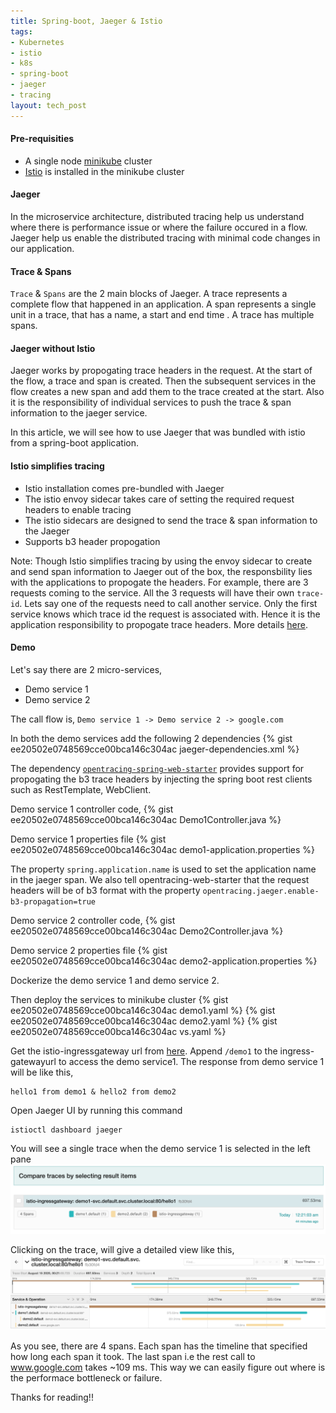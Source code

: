 ```yaml
---
title: Spring-boot, Jaeger & Istio
tags:
- Kubernetes
- istio
- k8s
- spring-boot
- jaeger
- tracing
layout: tech_post
---
```


#### Pre-requisities
- A single node [minikube](https://kubernetes.io/docs/tasks/tools/install-minikube/) cluster
- [Istio](https://istio.io/latest/docs/setup/getting-started/#download) is installed in the minikube cluster

#### Jaeger
In the microservice architecture, distributed tracing help us understand where there is performance issue or where the failure occured in a flow. Jaeger help us enable the distributed tracing with minimal code changes in our application. 
#### Trace & Spans
`Trace` & `Spans` are the 2 main blocks of Jaeger. A trace represents a complete flow that happened in an application. A span represents a single unit in a trace, that has a name, a start and end time . A trace has multiple spans. 

#### Jaeger without Istio
Jaeger works by propogating trace headers in the request. At the start of the flow, a trace and span is created.  Then the subsequent services in the flow creates a new span and add them to the trace created at the start. Also it is the responsibility of individual services to push the trace & span information to the jaeger service. 

In this article, we will see how to use Jaeger that was bundled with istio from a spring-boot application.

#### Istio simplifies tracing
- Istio installation comes pre-bundled with Jaeger
- The istio envoy sidecar takes care of setting the required request headers to enable tracing
- The istio sidecars are designed to send the trace & span information to the Jaeger
- Supports b3 header propogation

Note: Though Istio simplifies tracing by using the envoy sidecar to create and send span information to Jaeger out of the box, the responsbility lies with the applications to propogate the headers. For example, there are 3 requests coming to the service. All the 3 requests will have their own `trace-id`. Lets say one of the requests need to call another service. Only the first service knows which trace id the request is associated with. Hence it is the application responsibility to propogate trace headers. More details [here](https://istio.io/latest/faq/distributed-tracing/#istio-copy-headers).

#### Demo
Let's say there are 2 micro-services, 
- Demo service 1
- Demo service 2

The call flow is, `Demo service 1 -> Demo service 2 -> google.com`

In both the demo services add the following 2 dependencies
{% gist ee20502e0748569cce00bca146c304ac jaeger-dependencies.xml %}

The dependency [`opentracing-spring-web-starter`](https://github.com/opentracing-contrib/java-spring-web) provides support for propogating the b3 trace headers by injecting the spring boot rest clients such as RestTemplate, WebClient. 

Demo service 1 controller code,
{% gist ee20502e0748569cce00bca146c304ac Demo1Controller.java %}

Demo service 1 properties file
{% gist ee20502e0748569cce00bca146c304ac demo1-application.properties %}

The property `spring.application.name` is used to set the application name in the jaeger span. We also tell opentracing-web-starter that the request headers will be of b3 format with the property `opentracing.jaeger.enable-b3-propagation=true`

Demo service 2 controller code,
{% gist ee20502e0748569cce00bca146c304ac Demo2Controller.java %}

Demo service 2 properties file
{% gist ee20502e0748569cce00bca146c304ac demo2-application.properties %}

Dockerize the demo service 1 and demo service 2.

Then deploy the services to minikube cluster
{% gist ee20502e0748569cce00bca146c304ac demo1.yaml %}
{% gist ee20502e0748569cce00bca146c304ac demo2.yaml %}
{% gist ee20502e0748569cce00bca146c304ac vs.yaml %}

Get the istio-ingressgateway url from [here](https://istio.io/latest/docs/setup/getting-started/#determining-the-ingress-ip-and-ports). Append `/demo1` to the ingress-gatewayurl to access the demo service1. The response from demo service 1 will be like this,
```
hello1 from demo1 & hello2 from demo2
```
Open Jaeger UI by running this command
```
istioctl dashboard jaeger
```
You will see a single trace when the demo service 1 is selected in the left pane
![trace-in-jaeger](/images/jaeger/sample-trace.png)

Clicking on the trace, will give a detailed view like this,
![trace-detail-view](/images/jaeger/trace-explained.png)

As you see, there are 4 spans. Each span has the timeline that specified how long each span it took. The last span i.e the rest call to www.google.com takes ~109 ms. This way we can easily figure out where is the performace bottleneck or failure.

Thanks for reading!!
